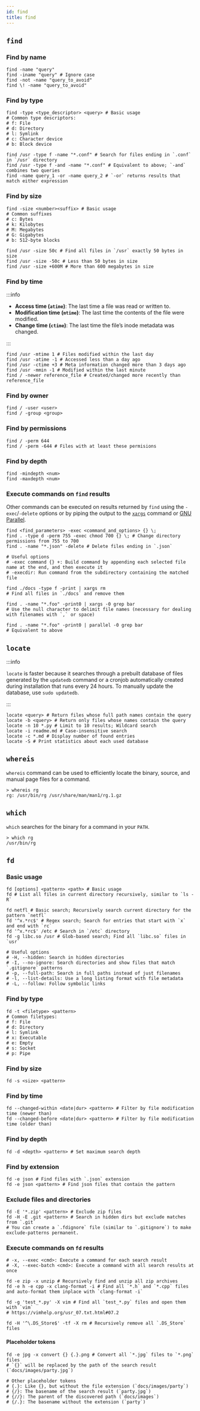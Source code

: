 ```yaml
---
id: find
title: find
---
```


## `find`

### Find by name

```shell
find -name "query"
find -iname "query" # Ignore case
find -not -name "query_to_avoid"
find \! -name "query_to_avoid"
```

### Find by type

```shell
find -type <type_descriptor> <query> # Basic usage
# Common type descriptors:
# f: File
# d: Directory
# l: Symlink
# c: Character device
# b: Block device

find /usr -type f -name "*.conf" # Search for files ending in `.conf` in `/usr` directory
find /usr -type f -and -name "*.conf" # Equivalent to above; `-and` combines two queries
find -name query_1 -or -name query_2 # `-or` returns results that match either expression
```

### Find by size

```shell
find -size <number><suffix> # Basic usage
# Common suffixes
# c: Bytes
# k: Kilobytes
# M: Megabytes
# G: Gigabytes
# b: 512-byte blocks

find /usr -size 50c # Find all files in `/usr` exactly 50 bytes in size
find /usr -size -50c # Less than 50 bytes in size
find /usr -size +600M # More than 600 megabytes in size
```

### Find by time

:::info

- **Access time (`atime`)**: The last time a file was read or written to.
- **Modification time (`mtime`)**: The last time the contents of the file were modified.
- **Change time (`ctime`)**: The last time the file’s inode metadata was changed.

:::

```shell
find /usr -mtime 1 # Files modified within the last day
find /usr -atime -1 # Accessed less than a day ago
find /usr -ctime +3 # Meta information changed more than 3 days ago
find /usr -mmin -1 # Modified within the last minute
find / -newer reference_file # Created/changed more recently than reference_file
```

### Find by owner

```shell
find / -user <user>
find / -group <group>
```

### Find by permissions

```shell
find / -perm 644
find / -perm -644 # Files with at least these permisions
```

### Find by depth

```shell
find -mindepth <num>
find -maxdepth <num>
```

### Execute commands on `find` results

Other commands can be executed on results returned by `find` using the `-exec`/`-delete` options or by piping the output to the [`xargs`](./xargs) command or [GNU Parallel](<https://en.wikipedia.org/wiki/Parallel_(software)>).

```shell
find <find_parameters> -exec <command_and_options> {} \;
find . -type d -perm 755 -exec chmod 700 {} \; # Change directory permissions from 755 to 700
find . -name "*.json" -delete # Delete files ending in `.json`

# Useful options
# -exec command {} +: Build command by appending each selected file name at the end, and then execute it
# -execdir: Run command from the subdirectory containing the matched file

find ./docs -type f -print | xargs rm
# Find all files in `./docs` and remove them

find . -name "*.foo" -print0 | xargs -0 grep bar
# Use the null character to delimit file names (necessary for dealing with filenames with `,` or space)

find . -name "*.foo" -print0 | parallel -0 grep bar
# Equivalent to above
```

## `locate`

:::info

`locate` is faster because it searches through a prebuilt database of files generated by the `updatedb` command or a cronjob automatically created during installation that runs every 24 hours. To manually update the database, use `sudo updatedb`.

:::

```shell
locate <query> # Return files whose full path names contain the query
locate -b <query> # Return only files whose names contain the query
locate -n 10 *.py # Limit to 10 results; Wildcard search
locate -i readme.md # Case-insensitive search
locate -c *.md # Display number of found entries
locate -S # Print statistics about each used database
```

## `whereis`

`whereis` command can be used to efficiently locate the binary, source, and manual page files for a command.

```shell
> whereis rg
rg: /usr/bin/rg /usr/share/man/man1/rg.1.gz
```

## `which`

`which` searches for the binary for a command in your `PATH`.

```shell
> which rg
/usr/bin/rg
```

## `fd`

### Basic usage

```shell
fd [options] <pattern> <path> # Basic usage
fd # List all files in current directory recursively, similar to `ls -R`

fd netfl # Basic search; Recursively search current directory for the pattern `netfl`
fd '^x.*rc$' # Regex search; Search for entries that start with `x` and end with `rc`
fd '^x.*rc$' /etc # Search in `/etc` directory
fd -g libc.so /usr # Glob-based search; Find all `libc.so` files in `usr`

# Useful options
# -H, --hidden: Search in hidden directories
# -I, --no-ignore: Search directories and show files that match `.gitignore` patterns
# -p, --full-path: Search in full paths instead of just filenames
# -l, --list-details: Use a long listing format with file metadata
# -L, --follow: Follow symbolic links
```

### Find by type

```shell
fd -t <filetype> <pattern>
# Common filetypes:
# f: File
# d: Directory
# l: Symlink
# x: Executable
# e: Empty
# s: Socket
# p: Pipe
```

### Find by size

```shell
fd -s <size> <pattern>
```

### Find by time

```shell
fd --changed-within <date|dur> <pattern> # Filter by file modification time (newer than)
fd --changed-before <date|dur> <pattern> # Filter by file modification time (older than)
```

### Find by depth

```shell
fd -d <depth> <pattern> # Set maximum search depth
```

### Find by extension

```shell
fd -e json # Find files with `.json` extension
fd -e json <pattern> # Find json files that contain the pattern
```

### Exclude files and directories

```shell
fd -E '*.zip' <pattern> # Exclude zip files
fd -H -E .git <pattern> # Search in hidden dirs but exclude matches from `.git`
# You can create a `.fdignore` file (similar to `.gitignore`) to make exclude-patterns permanent.
```

### Execute commands on `fd` results

```shell
# -x, --exec <cmd>: Execute a command for each search result
# -X, --exec-batch <cmd>: Execute a command with all search results at once

fd -e zip -x unzip # Recursively find and unzip all zip archives
fd -e h -e cpp -x clang-format -i # Find all `*.h` and `*.cpp` files and auto-format them inplace with `clang-format -i`

fd -g 'test_*.py' -X vim # Find all `test_*.py` files and open them with `vim`
# https://vimhelp.org/usr_07.txt.html#07.2

fd -H '^\.DS_Store$' -tf -X rm # Recursively remove all `.DS_Store` files
```

#### Placeholder tokens

```shell
fd -e jpg -x convert {} {.}.png # Convert all `*.jpg` files to `*.png` files
# `{}` will be replaced by the path of the search result (`docs/images/party.jpg`)

# Other placeholder tokens
# {.}: Like {}, but without the file extension (`docs/images/party`)
# {/}: The basename of the search result (`party.jpg`)
# {//}: The parent of the discovered path (`docs/images`)
# {/.}: The basename without the extension (`party`)
```
